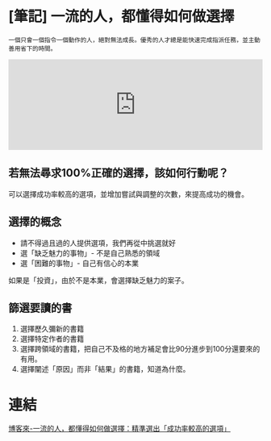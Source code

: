 # [筆記] 一流的人，都懂得如何做選擇



`一個只會一個指令一個動作的人，絕對無法成長。優秀的人才總是能快速完成指派任務，並主動善用省下的時間。`

<!--more-->
<iframe src="https://open.firstory.me/embed/story/clgjivm4s042j01x76fsn1qrq" height="180" width="100%" frameborder="0" scrolling="no"></iframe>

## 若無法尋求100%正確的選擇，該如何行動呢？
可以選擇成功率較高的選項，並增加嘗試與調整的次數，來提高成功的機會。

## 選擇的概念
* 請不得過且過的人提供選項，我們再從中挑選就好
* 選「缺乏魅力的事物」- 不是自己熟悉的領域
* 選「困難的事物」- 自己有信心的本業

如果是「投資」，由於不是本業，會選擇缺乏魅力的案子。

## 篩選要讀的書
1. 選擇歷久彌新的書籍
2. 選擇特定作者的書籍
3. 選擇跨領域的書籍，把自己不及格的地方補足會比90分進步到100分還要來的有用。
4. 選擇闡述「原因」而非「結果」的書籍，知道為什麼。


# 連結
[博客來-一流的人，都懂得如何做選擇：精準選出「成功率較高的選項」](https://www.books.com.tw/products/0010899525)
